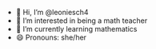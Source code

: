 - 👋 Hi, I’m @leoniesch4
- 👀 I’m interested in being a math teacher 
- 🌱 I’m currently learning mathematics
- 😄 Pronouns: she/her

<!---
leoniesch4/leoniesch4 is a ✨ special ✨ repository because its `README.md` (this file) appears on your GitHub profile.
You can click the Preview link to take a look at your changes.
--->
